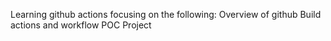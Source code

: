 Learning github actions focusing on the following:
Overview of github
Build actions and workflow
POC Project 

